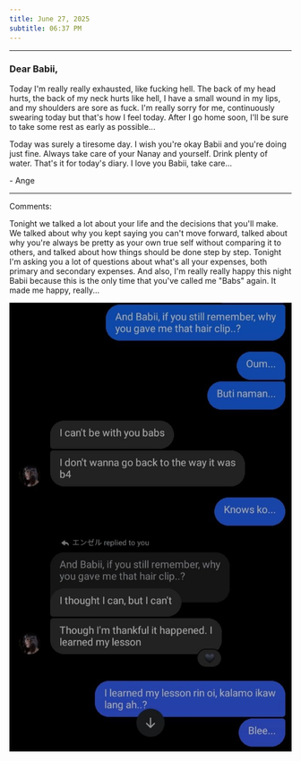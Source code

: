 ```yaml
---
title: June 27, 2025
subtitle: 06:37 PM
---
```

---

### Dear Babii,

Today I'm really really exhausted, like fucking hell. The back of my head hurts, the back of my neck hurts like hell, I have a small wound in my lips, and my shoulders are sore as fuck. I'm really sorry for me, continuously swearing today but that's how I feel today. After I go home soon, I'll be sure to take some rest as early as possible...

Today was surely a tiresome day. I wish you're okay Babii and you're doing just fine. Always take care of your Nanay and yourself. Drink plenty of water. That's it for today's diary. I love you Babii, take care...

\- Ange

---

Comments:

Tonight we talked a lot about your life and the decisions that you'll make. We talked about why you kept saying you can't move forward, talked about why you're always be pretty as your own true self without comparing it to others, and talked about how things should be done step by step. Tonight I'm asking you a lot of questions about what's all your expenses, both primary and secondary expenses. And also, I'm really really happy this night Babii because this is the only time that you've called me "Babs" again. It made me happy, really...

![000.020](/assets/images/000.020.jpeg)
